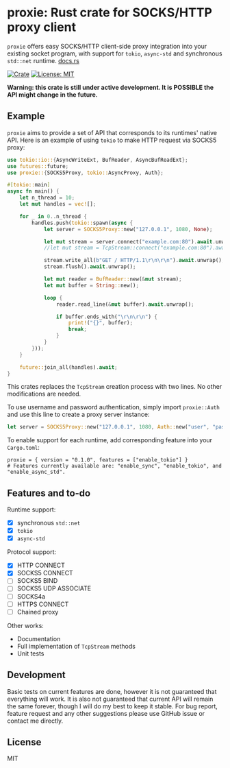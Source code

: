 # proxie: Rust crate for SOCKS/HTTP proxy client
`proxie` offers easy SOCKS/HTTP client-side proxy integration into your existing socket program, with support for `tokio`, `async-std` and synchronous `std::net` runtime. [docs.rs](https://docs.rs/proxie/latest/proxie/)

[![Crate](https://img.shields.io/crates/v/proxie.svg)](https://crates.io/crates/proxie)
[![License: MIT](https://img.shields.io/badge/License-MIT-blue.svg)](https://opensource.org/licenses/MIT)

**Warning: this crate is still under active development. It is POSSIBLE the API might change in the future.**

## Example
`proxie` aims to provide a set of API that corresponds to its runtimes' native API. Here is an example of using `tokio` to make HTTP request via SOCKS5 proxy:

```rust
use tokio::io::{AsyncWriteExt, BufReader, AsyncBufReadExt};
use futures::future;
use proxie::{SOCKS5Proxy, tokio::AsyncProxy, Auth};

#[tokio::main]
async fn main() {
    let n_thread = 10;
    let mut handles = vec![];

    for _ in 0..n_thread {
        handles.push(tokio::spawn(async {
            let server = SOCKS5Proxy::new("127.0.0.1", 1080, None);

            let mut stream = server.connect("example.com:80").await.unwrap();
            //let mut stream = TcpStream::connect("example.com:80").await.unwrap();

            stream.write_all(b"GET / HTTP/1.1\r\n\r\n").await.unwrap();
            stream.flush().await.unwrap();

            let mut reader = BufReader::new(&mut stream);
            let mut buffer = String::new();

            loop {
                reader.read_line(&mut buffer).await.unwrap();

                if buffer.ends_with("\r\n\r\n") {
                    print!("{}", buffer);
                    break;
                }
            }
        }));
    }

    future::join_all(handles).await;
}
```

This crates replaces the `TcpStream` creation process with two lines. No other modifications are needed.

To use username and password authentication, simply import `proxie::Auth` and use this line to create a proxy server instance:

```rust
let server = SOCKS5Proxy::new("127.0.0.1", 1080, Auth::new("user", "pass"));
```

To enable support for each runtime, add corresponding feature into your `Cargo.toml`:

```
proxie = { version = "0.1.0", features = ["enable_tokio"] }
# Features currently available are: "enable_sync", "enable_tokio", and "enable_async_std".
```

## Features and to-do
Runtime support:
- [x] synchronous `std::net`
- [x] `tokio`
- [x] `async-std`

Protocol support:
- [x] HTTP CONNECT
- [x] SOCKS5 CONNECT
- [ ] SOCKS5 BIND
- [ ] SOCKS5 UDP ASSOCIATE
- [ ] SOCKS4a
- [ ] HTTPS CONNECT
- [ ] Chained proxy

Other works:
- Documentation
- Full implementation of `TcpStream` methods
- Unit tests

## Development
Basic tests on current features are done, however it is not guaranteed that everything will work. It is also not guaranteed that current API will remain the same forever, though I will do my best to keep it stable. For bug report, feature request and any other suggestions please use GitHub issue or contact me directly.

## License
MIT